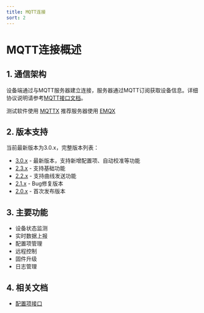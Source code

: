 ```yaml
---
title: MQTT连接
sort: 2
---
```


# MQTT连接概述

## 1. 通信架构
设备端通过与MQTT服务器建立连接，服务器通过MQTT订阅获取设备信息。详细协议说明请参考[MQTT接口文档](./MQTT-Interface)。

测试软件使用 [MQTTX](https://mqttx.app/zh/downloads)
推荐服务器使用 [EMQX](https://www.emqx.com/zh/downloads-and-install/broker)

## 2. 版本支持
当前最新版本为3.0.x，完整版本列表：
- [3.0.x](./MQTT-Interface/3.0.x.md) - 最新版本，支持新增配置项、自动校准等功能
- [2.3.x](./MQTT-Interface/2.3.x.md) - 支持基础功能
- [2.2.x](./MQTT-Interface/2.2.x.md) - 支持曲线发送功能
- [2.1.x](./MQTT-Interface/2.1.x.md) - Bug修复版本
- [2.0.x](./MQTT-Interface/2.0.x.md) - 首次发布版本

## 3. 主要功能
- 设备状态监测
- 实时数据上报
- 配置项管理
- 远程控制
- 固件升级
- 日志管理

## 4. 相关文档
- [配置项接口](./BlufiConfigItem-Interface)